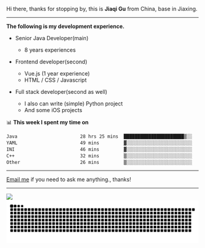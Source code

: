 Hi there, thanks for stopping by, this is **Jiaqi Gu** from China, base in Jiaxing.

---

**The following is my development experience.**

- Senior Java Developer(main)
  - 8 years experiences

- Frontend developer(second)
  - Vue.js (1 year experience)
  - HTML / CSS / Javascript
  
- Full stack developer(second as well)
  - I also can write (simple) Python project
  - And some iOS projects

📊 **This week I spent my time on**
<!--START_SECTION:waka-->

```txt
Java                       28 hrs 25 mins  ██████████████████████▒░░   89.40 %
YAML                       49 mins         ▓░░░░░░░░░░░░░░░░░░░░░░░░   02.60 %
INI                        46 mins         ▓░░░░░░░░░░░░░░░░░░░░░░░░   02.42 %
C++                        32 mins         ▒░░░░░░░░░░░░░░░░░░░░░░░░   01.71 %
Other                      26 mins         ▒░░░░░░░░░░░░░░░░░░░░░░░░   01.38 %
```

<!--END_SECTION:waka-->

---

[Email me](mailto:htk2klwgr@mozmail.com?subject=Hiring_from_GitHub) if you need to ask me anything., thanks!

---

![]( https://visitor-badge.glitch.me/badge?page_id=githubgujiaqi)
![]( https://github.com/droid-Q/droid-Q/raw/output/github-contribution-grid-snake.svg#gh-dark-mode-only)
